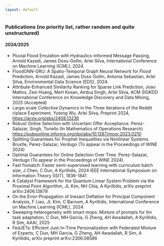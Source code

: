```yaml
---
layout: default
---
```


### Publications (no priority list, rather random and quite unstructured)

#### 2024/2025

+ Pluvial Flood Emulation with Hydraulics-informed Message Passing, Arnold Kazadi, James Doss-Gollin, Arlei Silva, International Conference on Machine Learning (ICML), 2024.
+ FloodGNN-GRU: A Spatio-Temporal Graph Neural Network for Flood Prediction, Arnold Kazadi, James Doss-Gollin, Antonia Sebastian, Arlei Silva, Environmental Data Science (EDS), 2024.
+ Attribute-Enhanced Similarity Ranking for Sparse Link Prediction, Joao Mattos, Zexi Huang, Mert Kosan, Ambuj Singh, Arlei Silva, ACM SIGKDD International Conference on Knowledge Discovery and Data Mining, 2025 (Accepted)
+ Large-scale Collective Dynamics in the Three Iterations of the Reddit r/place Experiment, Yutong Wu, Arlei Silva, Preprint 2024, https://arxiv.org/abs/2408.13236
+ Robust Online Selection with Uncertain Offer Acceptance. Perez-Salazar, Singh, Toriello (In Mathematics of Operations Research) https://pubsonline.informs.org/doi/abs/10.1287/moor.2023.0210
+ Splitting Guarantees for Prophet Inequalities via Nonlinear Systems. Brustle, Perez-Salazar, Verdugo (To appear in the Proceedings of WINE 2024)
+ Optimal Guarantees for Online Selection Over Time. Perez-Salazar, Verdugo (To appear in the Proceedings of WINE 2024).
+ Fast fixmatch: Faster semi-supervised learning with curriculum batch size, J Chen, C Dun, A Kyrillidis, 2024 IEEE International Symposium on Information Theory (ISIT), 1836-1841
+ A Catalyst Framework for the Quantum Linear System Problem via the Proximal Point Algorithm, JL Kim, NH Chia, A Kyrillidis, arXiv preprint arXiv:2406.13879
+ On the Error-Propagation of Inexact Deflation for Principal Component Analysis, F Liao, JL Kim, C Barnum, A Kyrillidis, International Conference on Machine Learning (ICML), 2024.
+ Sweeping heterogeneity with smart mops: Mixture of prompts for llm task adaptation, C Dun, MH Garcia, G Zheng, AH Awadallah, A Kyrillidis, R Sim, ΑΑΑΙ, 2025
+ FedJETs: Efficient Just-In-Time Personalization with Federated Mixture of Experts, C Dun, MH Garcia, G Zheng, AH Awadallah, R Sim, A Kyrillidis, arXiv preprint arXiv:2306.08586
